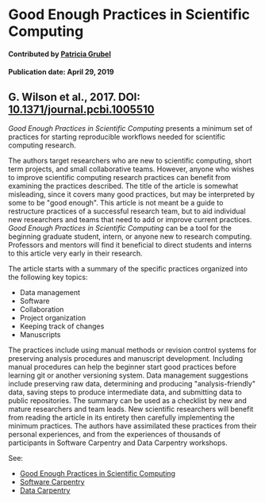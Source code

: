
# Good Enough Practices in Scientific Computing

#### Contributed by [Patricia Grubel](https://github.com/pagrubel)

#### Publication date: April 29, 2019

## G. Wilson et al., 2017. DOI: [10.1371/journal.pcbi.1005510](https://doi.org/10.1371/journal.pcbi.1005510)

*Good Enough Practices in Scientific Computing* presents a minimum set of
practices for starting reproducible workflows needed for scientific computing
research. 

The authors target researchers who are new to scientific computing,
short term projects, and small collaborative teams.  However, anyone who wishes
to improve scientific computing research practices can benefit from examining
the practices described. The title of the article is somewhat misleading, since
it covers many good practices, but may be interpreted by some to be "good
enough". This article is not meant be a guide to restructure practices of a
successful research team, but to aid individual new researchers and teams that
need to add or improve current practices. *Good Enough Practices in Scientific
Computing* can be a tool for the beginning graduate student, intern, or anyone
new to research computing.  Professors and mentors will find it beneficial to
direct students and interns to this article very early in their research.

The article starts with a summary of the specific practices organized into
the following key topics: 
* Data management
* Software
* Collaboration
* Project organization 
* Keeping track of changes 
* Manuscripts  

The practices include using manual methods or revision control systems for
preserving analysis procedures and manuscript development.  Including manual
procedures can help the beginner start good practices before learning git or
another versioning system. Data management suggestions include preserving raw
data, determining and producing "analysis-friendly" data, saving steps to
produce intermediate data, and submitting data to public repositories.  The
summary can be used as a checklist by new and mature researchers and team leads.
New scientific researchers will benefit from reading the article in its entirety
then carefully implementing the minimum practices.  The authors have assimilated
these practices from their personal experiences, and from the experiences of
thousands of participants in Software Carpentry and Data Carpentry workshops.

See:
* [Good Enough Practices in Scientific Computing](https://journals.plos.org/ploscompbiol/article?id=10.1371/journal.pcbi.1005510)
* [Software Carpentry](http://software-carpentry.org)
* [Data Carpentry](http://data-carpentry.org)


<!---
Publish: yes
RSS update: 2019-04-29
Categories: Planning, Development
Topics: Software engineering, revision control
Level: 2
Prerequisites: defaults
Aggregate: none
--->

